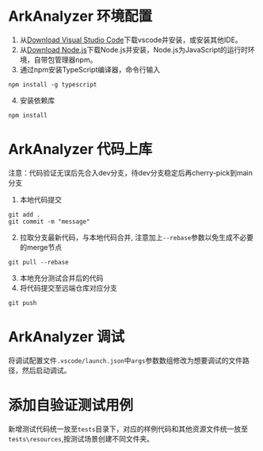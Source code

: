 # ArkAnalyzer 环境配置
1. 从[Download Visual Studio Code](https://code.visualstudio.com/download)下载vscode并安装，或安装其他IDE。
2. 从[Download Node.js](https://nodejs.org/en/download/current)下载Node.js并安装，Node.js为JavaScript的运行时环境，自带包管理器npm。
3. 通过npm安装TypeScript编译器，命令行输入
```shell
npm install -g typescript
```
4. 安装依赖库
```shell
npm install
```

# ArkAnalyzer 代码上库
注意：代码验证无误后先合入dev分支，待dev分支稳定后再cherry-pick到main分支
1. 本地代码提交
```shell
git add .
git commit -m "message"
```
2. 拉取分支最新代码，与本地代码合并, 注意加上`--rebase`参数以免生成不必要的merge节点
```shell
git pull --rebase
```
3. 本地充分测试合并后的代码
4. 将代码提交至远端仓库对应分支
```shell
git push
```

# ArkAnalyzer 调试
将调试配置文件`.vscode/launch.json`中`args`参数数组修改为想要调试的文件路径，然后启动调试。

# 添加自验证测试用例
新增测试代码统一放至`tests`目录下，对应的样例代码和其他资源文件统一放至`tests\resources`,按测试场景创建不同文件夹。
